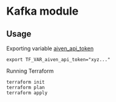 # Kafka module

## Usage

Exporting variable [aiven_api_token](https://docs.aiven.io/docs/platform/howto/create_authentication_token)

`export TF_VAR_aiven_api_token="xyz..."`

Running Terraform

```
terraform init
terraform plan
terraform apply
```